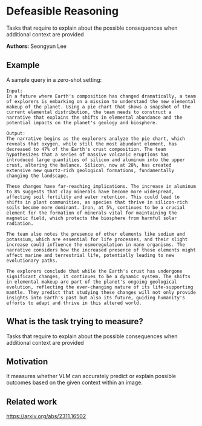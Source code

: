 # Defeasible Reasoning

Tasks that require to explain about the possible consequences when additional context are provided

**Authors:** Seongyun Lee

## Example

A sample query in a zero-shot setting:

```
Input:
In a future where Earth's composition has changed dramatically, a team of explorers is embarking on a mission to understand the new elemental makeup of the planet. Using a pie chart that shows a snapshot of the current elemental distribution, the team needs to construct a narrative that explains the shifts in elemental abundance and the potential impacts on the planet's geology and biosphere.

Output:
The narrative begins as the explorers analyze the pie chart, which reveals that oxygen, while still the most abundant element, has decreased to 47% of the Earth's crust composition. The team hypothesizes that a series of massive volcanic eruptions has introduced large quantities of silicon and aluminum into the upper crust, altering the balance. Silicon, now at 28%, has created extensive new quartz-rich geological formations, fundamentally changing the landscape.

These changes have far-reaching implications. The increase in aluminum to 8% suggests that clay minerals have become more widespread, affecting soil fertility and water retention. This could lead to shifts in plant communities, as species that thrive in silicon-rich soils become more dominant. Iron, at 5%, continues to be a crucial element for the formation of minerals vital for maintaining the magnetic field, which protects the biosphere from harmful solar radiation.

The team also notes the presence of other elements like sodium and potassium, which are essential for life processes, and their slight increase could influence the osmoregulation in many organisms. The narrative considers how the increased presence of these elements might affect marine and terrestrial life, potentially leading to new evolutionary paths.

The explorers conclude that while the Earth's crust has undergone significant changes, it continues to be a dynamic system. The shifts in elemental makeup are part of the planet's ongoing geological evolution, reflecting the ever-changing nature of its life-supporting mantle. They predict that studying these changes will not only provide insights into Earth's past but also its future, guiding humanity's efforts to adapt and thrive in this altered world.
```

## What is the task trying to measure?

Tasks that require to explain about the possible consequences when additional context are provided

## Motivation

It measures whether VLM can accurately predict or explain possible outcomes based on the given context within an image.

## Related work

https://arxiv.org/abs/2311.16502